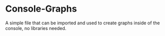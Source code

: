 # Console-Graphs
A simple file that can be imported and used to create graphs inside of the console, no libraries needed.
